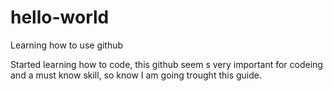 # hello-world
Learning how to use github

Started learning how to code, this github seem s very important for codeing and a must know skill, so know I am going trought this guide.
